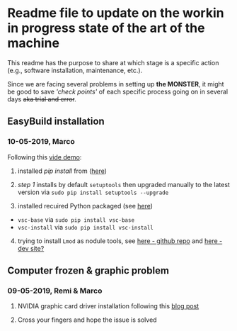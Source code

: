 # **Readme file to update on the workin in progress state of the art of the machine**

This readme has the purpose to share at which stage is a specific action (e.g., software installation, maintenance, etc.).

Since we are facing several problems in setting up **the MONSTER**, it might be good to save _'check points'_ of each specific process going on in several days ~~aka trial and error~~.

## EasyBuild installation 

### 10-05-2019, Marco

Following this [vide demo](https://easybuild.readthedocs.io/en/latest/demos/bootstrapping.html#demo-bootstrapping):

1. installed *pip install* from ([here](https://pip.pypa.io/en/stable/installing/))

2. *step 1* installs by default `setuptools` then upgraded manually to the latest version via `sudo pip install setuptools --upgrade`

3. installed recuired Python packaged (see [here](https://easybuild.readthedocs.io/en/latest/Installation.html#required-python-packages))
* `vsc-base` via `sudo pip install vsc-base`
* `vsc-install` via `sudo pip install vsc-install`

4. trying to install `Lmod` as nodule tools, see [here - github repo](https://github.com/TACC/Lmod ) and [here - dev site?](https://www.tacc.utexas.edu/research-development/tacc-projects/lmod)                               

## Computer frozen & graphic problem 

### 09-05-2019, Remi & Marco

1. NVIDIA graphic card driver installation following this [blog post](https://www.cyberciti.biz/faq/how-to-install-nvidia-driver-on-centos-7-linux/)

2. Cross your fingers and hope the issue is solved
